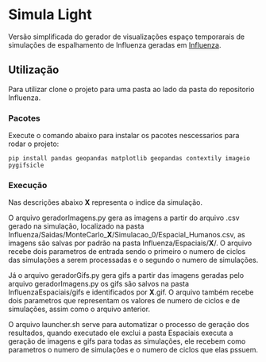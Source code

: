 # Simula Light
Versão simplificada do gerador de visualizações espaço temporarais
de simulações de espalhamento de Influenza geradas em [Influenza](https://github.com/matheusnunesismael/Influenza).

## Utilização
Para utilizar clone o projeto para uma pasta ao lado da pasta do repositorio Influenza.

### Pacotes
Execute o comando abaixo para instalar os pacotes nescessarios para rodar o projeto:
```
pip install pandas geopandas matplotlib geopandas contextily imageio pygifsicle
```
### Execução

Nas descrições abaixo **X** representa o indice da simulação.

O arquivo geradorImagens.py gera as imagens a partir do arquivo .csv gerado na simulação, localizado na pasta Influenza/Saidas/MonteCarlo_**X**/Simulacao_0/Espacial_Humanos.csv, as imagens são salvas por padrão na pasta Influenza/Espaciais/**X**/. O arquivo recebe dois parametros de entrada sendo o primeiro o numero de ciclos das simulações a serem processadas e o segundo o numero de simulações.

Já o arquivo geradorGifs.py gera gifs a partir das imagens geradas pelo arquivo geradorImagens.py os gifs são salvos na pasta InfluenzaEspaciais/gifs e identificados por **X**.gif. O arquivo também recebe dois parametros que representam os valores de numero de ciclos e de simulações, assim como o arquivo anterior.

O arquivo launcher.sh serve para automatizar o processo de geração dos resultados, quando executado ele exclui a pasta Espaciais executa a geração de imagens e gifs para todas as simulações, ele recebem como parametros o numero de simulações e o numero de ciclos que elas pssuem.

